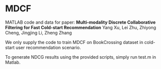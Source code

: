 # MDCF
 MATLAB code and data for paper:
 **Multi-modality Discrete Collaborative Filtering for Fast Cold-start Recommendation**
 Yang Xu, Lei Zhu, Zhiyong Cheng, Jingjing Li, Zheng Zhang
 
 We only supply the code to train MDCF on BookCrossing dataset in cold-start user recommendation scenario.
 
 To generate NDCG results using the provided scripts, simply run test.m in Matlab.
